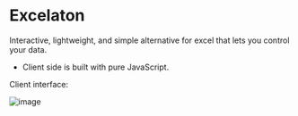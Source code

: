 
# Excelaton

Interactive, lightweight, and simple alternative for excel that lets you control your data.
  * Client side is built with pure JavaScript.
  
Client interface:  

![image](https://user-images.githubusercontent.com/51417037/133934754-db89e6f5-16e7-4fbe-87a2-c900df19f83d.png)
